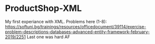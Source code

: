 # ProductShop-XML
My first experiance with XML. Problems here (1-8): https://softuni.bg/trainings/resources/officedocument/39114/exercise-problem-descriptions-databases-advanced-entity-framework-february-2019/2251
Last one was hard AF
